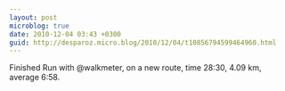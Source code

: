 ```yaml
---
layout: post
microblog: true
date: 2010-12-04 03:43 +0300
guid: http://desparoz.micro.blog/2010/12/04/t10856794599464960.html
---
```

Finished Run with @walkmeter, on a new route, time 28:30, 4.09 km, average 6:58.
